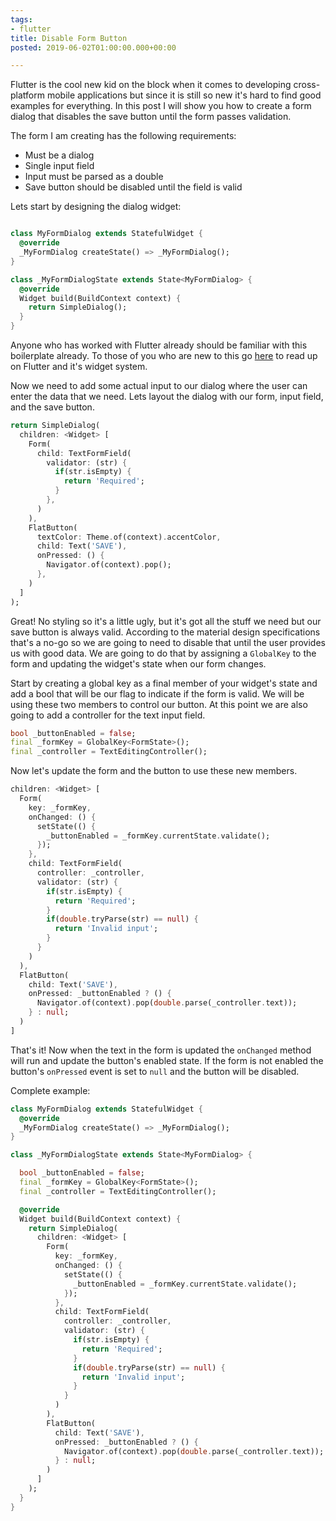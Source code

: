 ```yaml
---
tags:
- flutter
title: Disable Form Button
posted: 2019-06-02T01:00:00.000+00:00

---
```

Flutter is the cool new kid on the block when it comes to developing cross-platform mobile applications but since it is still so new it's hard to find good examples for everything. In this post I will show you how to create a form dialog that disables the save button until the form passes validation.

The form I am creating has the following requirements:
- Must be a dialog
- Single input field
- Input must be parsed as a double
- Save button should be disabled until the field is valid

Lets start by designing the dialog widget:

``` dart

class MyFormDialog extends StatefulWidget {
  @override
  _MyFormDialog createState() => _MyFormDialog();
}

class _MyFormDialogState extends State<MyFormDialog> {
  @override
  Widget build(BuildContext context) {
    return SimpleDialog();
  }
}

```

Anyone who has worked with Flutter already should be familiar with this boilerplate already. To those of you who are new to this go [here](https://api.flutter.dev/flutter/widgets/StatefulWidget-class.html) to read up on Flutter and it's widget system.

Now we need to add some actual input to our dialog where the user can enter the data that we need. Lets layout the dialog with our form, input field, and the save button.

``` dart
return SimpleDialog(
  children: <Widget> [
    Form(
      child: TextFormField(
        validator: (str) {
          if(str.isEmpty) {
            return 'Required';
          }
        },
      )
    ),
    FlatButton(
      textColor: Theme.of(context).accentColor,
      child: Text('SAVE'),
      onPressed: () {
        Navigator.of(context).pop();
      },
    )
  ]
);
```

Great! No styling so it's a little ugly, but it's got all the stuff we need but our save button is always valid. According to the material design specifications that's a no-go so we are going to need to disable that until the user provides us with good data. We are going to do that by assigning a `GlobalKey` to the form and updating the widget's state when our form changes.

Start by creating a global key as a final member of your widget's state and add a bool that will be our flag to indicate if the form is valid. We will be using these two members to control our button. At this point we are also going to add a controller for the text input field.
``` dart
bool _buttonEnabled = false;
final _formKey = GlobalKey<FormState>();
final _controller = TextEditingController();
```

Now let's update the form and the button to use these new members.
``` dart 
children: <Widget> [
  Form(
    key: _formKey,
    onChanged: () {
      setState(() { 
        _buttonEnabled = _formKey.currentState.validate();
      });
    },
    child: TextFormField(
      controller: _controller,
      validator: (str) {
        if(str.isEmpty) {
          return 'Required';
        }
        if(double.tryParse(str) == null) {
          return 'Invalid input';
        }
      }
    )
  ),
  FlatButton(
    child: Text('SAVE'),
    onPressed: _buttonEnabled ? () {
      Navigator.of(context).pop(double.parse(_controller.text));
    } : null;
  )
]
```

That's it! Now when the text in the form is updated the `onChanged` method will run and update the button's enabled state. If the form is not enabled the button's `onPressed` event is set to `null` and the button will be disabled.

Complete example:

``` dart
class MyFormDialog extends StatefulWidget {
  @override
  _MyFormDialog createState() => _MyFormDialog();
}

class _MyFormDialogState extends State<MyFormDialog> {

  bool _buttonEnabled = false;
  final _formKey = GlobalKey<FormState>();
  final _controller = TextEditingController();

  @override
  Widget build(BuildContext context) {
    return SimpleDialog(
      children: <Widget> [
        Form(
          key: _formKey,
          onChanged: () {
            setState(() { 
              _buttonEnabled = _formKey.currentState.validate();
            });
          },
          child: TextFormField(
            controller: _controller,
            validator: (str) {
              if(str.isEmpty) {
                return 'Required';
              }
              if(double.tryParse(str) == null) {
                return 'Invalid input';
              }
            }
          )
        ),
        FlatButton(
          child: Text('SAVE'),
          onPressed: _buttonEnabled ? () {
            Navigator.of(context).pop(double.parse(_controller.text));
          } : null;
        )
      ]
    );
  }
}

```